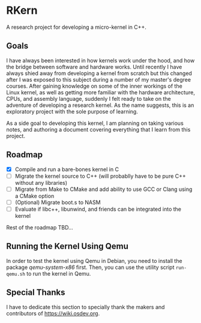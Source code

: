 # RKern
A research project for developing a micro-kernel in C++.

## Goals
I have always been interested in how kernels work under the hood, and how the bridge between software and hardware works. Until recently I have always shied away from developing a kernel from scratch but this changed after I was exposed to this subject during a number of my master's degree courses. After gaining knowledge on some of the inner workings of the Linux kernel, as well as getting more familiar with the hardware architecture, CPUs, and assembly language, suddenly I felt ready to take on the adventure of developing a research kernel. As the name suggests, this is an exploratory project with the sole purpose of learning.

As a side goal to developing this kernel, I am planning on taking various notes, and authoring a document covering everything that I learn from this project.

## Roadmap
- [x] Compile and run a bare-bones kernel in C
- [ ] Migrate the kernel source to C++ (will probablly have to be pure C++ without any libraries)
- [ ] Migrate from Make to CMake and add ability to use GCC or Clang using a CMake option
- [ ] (Optional) Migrate boot.s to NASM
- [ ] Evaluate if libc++, libunwind, and friends can be integrated into the kernel

Rest of the roadmap TBD...

## Running the Kernel Using Qemu
In order to test the kernel using Qemu in Debian, you need to install the package *qemu-system-x86* first. Then, you can use the utility script `run-qemu.sh` to run the kernel in Qemu.

## Special Thanks
I have to dedicate this section to specially thank the makers and contributors of https://wiki.osdev.org.

